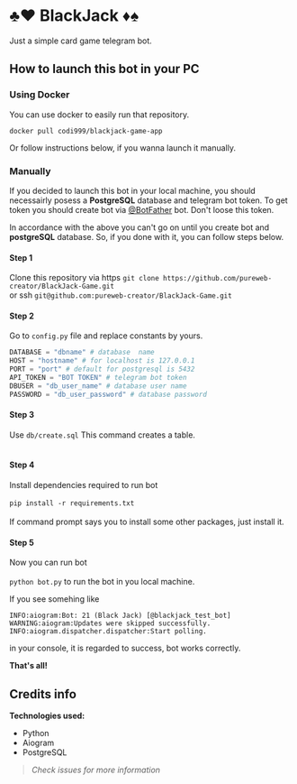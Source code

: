 # ♣️♥️ BlackJack ♦️♠️

Just a simple card game telegram bot.

## **How to launch this bot in your PC**
### **Using Docker**

You can use docker to easily run that repository.<br>

```docker pull codi999/blackjack-game-app```

Or follow instructions below, if you wanna launch it manually.

### **Manually**

If you decided to launch this bot in your local machine, you should necessairly posess a **PostgreSQL** database and telegram bot token.
To get token you should create bot via [@BotFather](https://t.me/BotFather) bot. Don't loose this token.

In accordance with the above you can't go on until you create bot and **postgreSQL** database.
So, if you done with it, you can follow steps below.

#### Step 1
Clone this repository via https
```git clone https://github.com/pureweb-creator/BlackJack-Game.git```<br>
or ssh ```git@github.com:pureweb-creator/BlackJack-Game.git```<br>
#### Step 2
Go to ```config.py``` file and replace constants by yours.<br>
```python
DATABASE = "dbname" # database  name
HOST = "hostname" # for localhost is 127.0.0.1
PORT = "port" # default for postgresql is 5432
API_TOKEN = "BOT TOKEN" # telegram bot token
DBUSER = "db_user_name" # database user name
PASSWORD = "db_user_password" # database password
```
#### Step 3
Use ```db/create.sql``` This command creates a table.<br><br>

#### Step 4
Install dependencies required to run bot<br><br>
```pip install -r requirements.txt```<br><br>
If command prompt says you to install some other packages, just install it.<br>

#### Step 5
Now you can run bot<br><br>
```python bot.py``` to run the bot in you local machine.<br>

If you see somehing like 
```
INFO:aiogram:Bot: 21 (Black Jack) [@blackjack_test_bot]
WARNING:aiogram:Updates were skipped successfully.
INFO:aiogram.dispatcher.dispatcher:Start polling.
```
in your console, it is regarded to success, bot works correctly.

**That's all!**

## Credits info

**Technologies used:**
- Python
- Aiogram
- PostgreSQL

>*Check issues for more information*